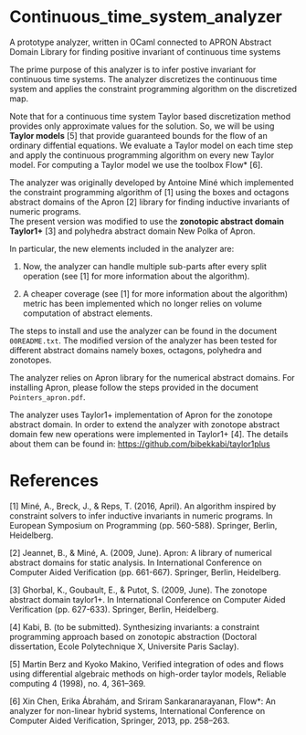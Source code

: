# Continuous_time_system_analyzer
A prototype analyzer, written in OCaml connected to APRON Abstract Domain Library for finding positive invariant of continuous time systems

The prime purpose of this analyzer is to infer postive invariant for continuous time systems. The analyzer discretizes the continuous time system and applies the constraint programming algorithm on the discretized map. 

Note that for a continuous time system Taylor based discretization method provides only approximate values for the solution. So, we will be using **Taylor models** [5] that provide guaranteed bounds for the flow of an ordinary diffential equations. We evaluate a Taylor model on each time step and apply the continuous programming algorithm on every new Taylor model. For computing a Taylor model we use the toolbox Flow* [6]. 

The analyzer was originally developed by Antoine Miné which implemented the constraint programming algorithm of [1] 
using the boxes and octagons abstract domains of the Apron [2] library for finding inductive invariants of numeric programs.  
The present version was modified to use the **zonotopic abstract domain Taylor1+** [3] and polyhedra abstract domain New Polka of Apron. 

In particular, the new elements included in the analyzer are: 

1. Now, the analyzer can handle multiple sub-parts after every split operation (see [1] for more information about the algorithm). 

2. A cheaper coverage (see [1] for more information about the algorithm) metric has been implemented which no longer relies on volume computation
   of abstract elements.
   
The steps to install and use the analyzer can be found in the document `00README.txt`. 
The modified version of the analyzer has been tested for different abstract domains namely boxes, octagons, polyhedra and zonotopes.

The analyzer relies on Apron library for the numerical abstract domains. 
For installing Apron, please follow the steps provided in the document `Pointers_apron.pdf`. 

The analyzer uses Taylor1+ implementation of Apron for the zonotope abstract domain. 
In order to extend the analyzer with zonotope abstract domain few new operations were implemented in Taylor1+ [4]. 
The details about them can be found in: https://github.com/bibekkabi/taylor1plus


# References

[1] Miné, A., Breck, J., & Reps, T. (2016, April). An algorithm inspired by constraint solvers to infer inductive invariants in numeric programs. In European Symposium on Programming (pp. 560-588). Springer, Berlin, Heidelberg.

[2] Jeannet, B., & Miné, A. (2009, June). Apron: A library of numerical abstract domains for static analysis. In International Conference on Computer Aided Verification (pp. 661-667). Springer, Berlin, Heidelberg.

[3] Ghorbal, K., Goubault, E., & Putot, S. (2009, June). The zonotope abstract domain taylor1+. In International Conference on Computer Aided Verification (pp. 627-633). Springer, Berlin, Heidelberg.

[4] Kabi, B. (to be submitted). Synthesizing invariants: a constraint programming approach based on zonotopic abstraction (Doctoral dissertation, Ecole Polytechnique X, Universite Paris Saclay).

[5] Martin Berz and Kyoko Makino, Verified integration of odes and flows using differential algebraic methods on high-order taylor models, Reliable computing 4 (1998), no. 4, 361–369.

[6] Xin Chen, Erika Ábrahám, and Sriram Sankaranarayanan, Flow*: An analyzer for non-linear hybrid systems, International Conference on Computer Aided Verification, Springer, 2013, pp. 258–263.
